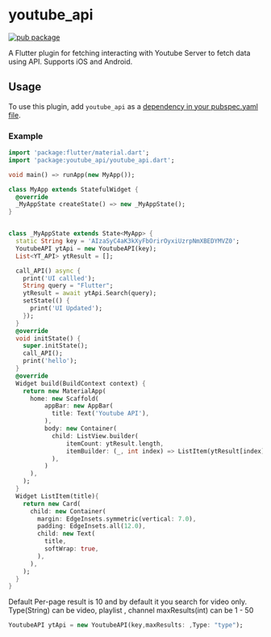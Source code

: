# youtube_api

[![pub package](https://img.shields.io/pub/v/youtube_api.svg)](https://pub.dartlang.org/packages/youtube_api)

A Flutter plugin for fetching interacting with Youtube Server to fetch data using API. Supports iOS and Android.

## Usage
To use this plugin, add `youtube_api` as a [dependency in your pubspec.yaml file](https://flutter.io/platform-plugins/).

### Example

``` dart
import 'package:flutter/material.dart';
import 'package:youtube_api/youtube_api.dart';

void main() => runApp(new MyApp());

class MyApp extends StatefulWidget {
  @override
  _MyAppState createState() => new _MyAppState();
}


class _MyAppState extends State<MyApp> {
  static String key = 'AIzaSyC4aK3kXyFbOrirOyxiUzrpNmXBEDYMVZ0';
  YoutubeAPI ytApi = new YoutubeAPI(key);
  List<YT_API> ytResult = [];

  call_API() async {
    print('UI callled');
    String query = "Flutter";
    ytResult = await ytApi.Search(query);
    setState(() {
      print('UI Updated');
    });
  }
  @override
  void initState() {
    super.initState();
    call_API();
    print('hello');
  }
  @override
  Widget build(BuildContext context) {
    return new MaterialApp(
      home: new Scaffold(
          appBar: new AppBar(
            title: Text('Youtube API'),
          ),
          body: new Container(
            child: ListView.builder(
                itemCount: ytResult.length,
                itemBuilder: (_, int index) => ListItem(ytResult[index].title)
            ),
          )
      ),
    );
  }
  Widget ListItem(title){
    return new Card(
      child: new Container(
        margin: EdgeInsets.symmetric(vertical: 7.0),
        padding: EdgeInsets.all(12.0),
        child: new Text(
          title,
          softWrap: true,
        ),
      ),
    );
  }
}

```

Default Per-page result is 10 and by default it you search for video only.
Type(String) can be video, playlist , channel
maxResults(int) can be 1 - 50
``` dart
YoutubeAPI ytApi = new YoutubeAPI(key,maxResults: ,Type: "type");
```
